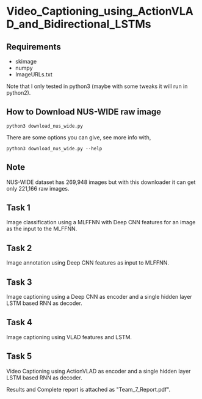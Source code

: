 # Video_Captioning_using_ActionVLAD_and_Bidirectional_LSTMs

## Requirements

- skimage
- numpy
- ImageURLs.txt

Note that I only tested in python3 (maybe with some tweaks it will run in python2).

## How to Download NUS-WIDE raw image

```
python3 download_nus_wide.py
```

There are some options you can give, see more info with,

```
python3 download_nus_wide.py --help
```

## Note

NUS-WIDE dataset has 269,948 images but with this downloader it can get only 221,166 raw images.

## Task 1
Image classification using a MLFFNN with Deep CNN features for
an image as the input to the MLFFNN.

## Task 2
Image annotation using Deep CNN features as input to MLFFNN.

## Task 3 
Image captioning using a Deep CNN as encoder and a single hidden layer LSTM
based RNN as decoder.

## Task 4
Image captioning using VLAD features and LSTM.

## Task 5
Video Captioning using ActionVLAD as encoder and a single hidden
layer LSTM based RNN as decoder.

Results and Complete report is attached as "Team_7_Report.pdf".
